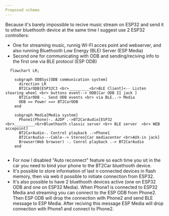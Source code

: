 ```yaml
---
Proposed schema
---
```

Because it's barely impossible to recive music stream on ESP32 and send it to other bluethooth device at the same time I suggest use 2 ESP32 controllers:
 - One for streaming music, runnig WI-FI acces point and webserver, and also running Bluethooth Low Energy (BLE) Server (ESP Media)
 - Second one for communicating with ODB and sending/reciving info to the first one via BLE protocol (ESP ODB)

```mermaid
  flowchart LR;
    
    subgraph ODBSys[ODB communication system]
      direction LR
      BT2CarODB[ESP32C3 <br>_________<br>BLE Client]<-- Listen stearing wheel <br> buttons event--> ODB[Car ODB II jack ] 
      BT2CarODB -. Send ODB events <br> via BLE..-> Media
      ODB == Power ==> BT2CarODB
    end
    
    subgraph Media[Media system]
      Phone1(Phone)-. A2DP .->BT2CarAudio[ESP32 <br>_________<br>Bluethooth classic server <br> BLE server  <br> WEB accepoint]
      BT2CarAudio-. Control playback .->Phone1
      BT2CarAudio---Cable--> Stereo[Car mediacenter <br>AUX-in jack]
      Browser(Web browser) -. Conrol playback .-> BT2CarAudio
    end
    
```
 - For now I disabled "Auto reconnect" feature so each time you sit in the car you need to bind your phone to the BT2Car bluethooth device. 
 - It's possible to store information of last n connected devices in flash memory, then via web it possible to initiate connection from ESP32.
 - It's also possible to have 2 bluethooth devices active (one on ESP32 ODB and one on ESP32 Media). When Phone1 is connected to ESP32 Media and streaming you can connect to the ESP ODB from Phone2. Then ESP ODB will drop the connection with Phone2 and send BLE message to ESP Media. After reciving this message ESP Media will drop connection with Phone1 and connect to Phone2.
